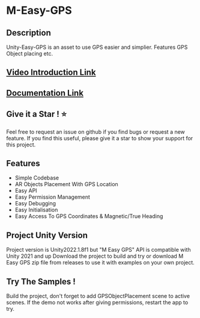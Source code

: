 # M-Easy-GPS

## Description
Unity-Easy-GPS is an asset to use GPS easier and simplier. Features GPS Object placing etc.

## [Video Introduction Link](https://www.youtube.com/watch?v=9-UIOkR1zIA&t=11s)

## [Documentation Link](https://docs.google.com/document/d/18pJIIJ79jd8tpjXdMVP80ITcaW1g6mN9heOl3Q9wn04/edit?usp=sharing)

## Give it a Star ! ⭐

Feel free to request an issue on github if you find bugs or request a new feature. 
If you find this useful, please give it a star to show your support for this project.

## Features

- Simple Codebase
- AR Objects Placement With GPS Location
- Easy API
- Easy Permission Management
- Easy Debugging
- Easy Initialisation
- Easy Access To GPS Coordinates & Magnetic/True Heading


## Project Unity Version

Project version is Unity2022.1.8f1 but "M Easy GPS" API is compatible with Unity 2021 and up
Download the project to build and try or download M Easy GPS zip file from releases to use it with examples on your own project.

## Try The Samples !

Build the project, don't forget to add GPSObjectPlacement scene to active scenes. If the demo not works after giving permissions, restart the app to try.

